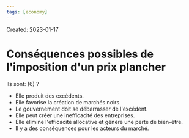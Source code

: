 ```yaml
---
tags: [economy]
---
```

Created: 2023-01-17

# Conséquences possibles de l'imposition d'un prix plancher
Ils sont: (6)
?
- Elle produit des excédents.
- Elle favorise la création de marchés noirs.
- Le gouvernement doit se débarrasser de l'excédent.
- Elle peut créer une inefficacité des entreprises.
- Elle élimine l'efficacité allocative et génère une perte de bien-être.
- Il y a des conséquences pour les acteurs du marché.
<!--SR:!2024-02-01,8,130-->